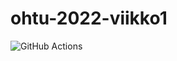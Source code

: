 # ohtu-2022-viikko1

![GitHub Actions](https://github.com/melting8snowman/ohtu-2022-viikko1/workflows/main.yml/badge.svg)
